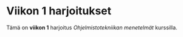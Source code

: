 # Viikon 1 harjoitukset

Tämä on **viikon 1** harjoitus *Ohjelmistotekniikan menetelmät* 
kurssilla.

